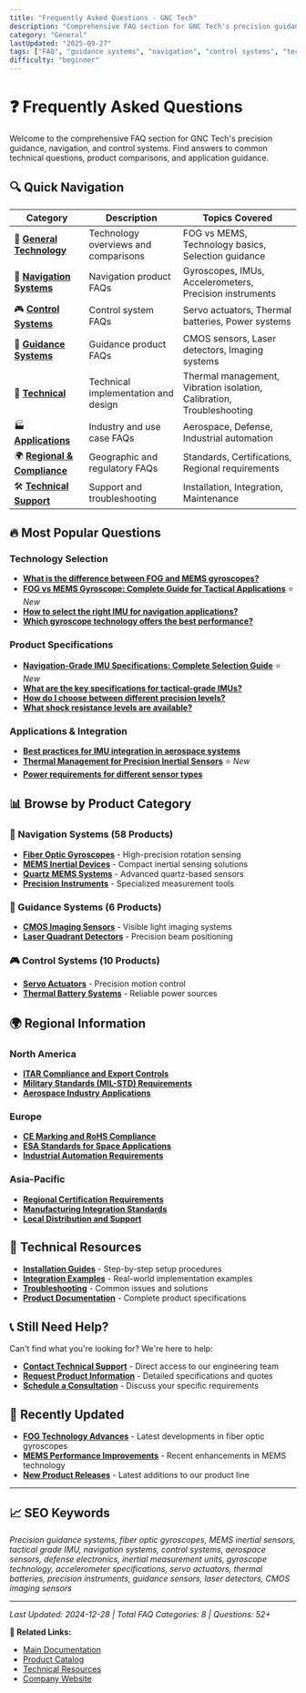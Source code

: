 ```yaml
---
title: "Frequently Asked Questions - GNC Tech"
description: "Comprehensive FAQ section for GNC Tech's precision guidance, navigation, and control systems. Find technical answers, product comparisons, and application guidance."
category: "General"
lastUpdated: "2025-09-27"
tags: ["FAQ", "guidance systems", "navigation", "control systems", "technical support"]
difficulty: "beginner"
---
```


# ❓ Frequently Asked Questions

Welcome to the comprehensive FAQ section for GNC Tech's precision guidance, navigation, and control systems. Find answers to common technical questions, product comparisons, and application guidance.

## 🔍 Quick Navigation

| Category | Description | Topics Covered |
|----------|-------------|----------------|
| 🎯 **[General Technology](general/README.md)** | Technology overviews and comparisons | FOG vs MEMS, Technology basics, Selection guidance |
| 🧭 **[Navigation Systems](navigation/README.md)** | Navigation product FAQs | Gyroscopes, IMUs, Accelerometers, Precision instruments |
| 🎮 **[Control Systems](control/README.md)** | Control system FAQs | Servo actuators, Thermal batteries, Power systems |
| 🎯 **[Guidance Systems](guidance/README.md)** | Guidance product FAQs | CMOS sensors, Laser detectors, Imaging systems |
| 🔧 **[Technical](technical/README.md)** | Technical implementation and design | Thermal management, Vibration isolation, Calibration, Troubleshooting |
| 🏭 **[Applications](applications/README.md)** | Industry and use case FAQs | Aerospace, Defense, Industrial automation |
| 🌍 **[Regional & Compliance](regional/README.md)** | Geographic and regulatory FAQs | Standards, Certifications, Regional requirements |
| 🛠️ **[Technical Support](support/README.md)** | Support and troubleshooting | Installation, Integration, Maintenance |

## 🔥 Most Popular Questions

### Technology Selection
- **[What is the difference between FOG and MEMS gyroscopes?](general/fog-vs-mems-comparison.md)**
- **[FOG vs MEMS Gyroscope: Complete Guide for Tactical Applications](general/fog-vs-mems-tactical-applications.md)** ⭐ *New*
- **[How to select the right IMU for navigation applications?](navigation/imu-selection-guide.md)**
- **[Which gyroscope technology offers the best performance?](general/gyroscope-technology-comparison.md)**

### Product Specifications
- **[Navigation-Grade IMU Specifications: Complete Selection Guide](navigation/navigation-grade-imu-specifications.md)** ⭐ *New*
- **[What are the key specifications for tactical-grade IMUs?](navigation/tactical-grade-imu-specs.md)**
- **[How do I choose between different precision levels?](general/precision-levels-explained.md)**
- **[What shock resistance levels are available?](navigation/shock-resistance-guide.md)**

### Applications & Integration
- **[Best practices for IMU integration in aerospace systems](applications/aerospace-integration-guide.md)**
- **[Thermal Management for Precision Inertial Sensors](technical/thermal-management-precision-inertial-sensors.md)** ⭐ *New*
- **[Power requirements for different sensor types](support/power-requirements.md)**

## 📊 Browse by Product Category

### 🧭 Navigation Systems (58 Products)
- **[Fiber Optic Gyroscopes](navigation/fog-systems.md)** - High-precision rotation sensing
- **[MEMS Inertial Devices](navigation/mems-devices.md)** - Compact inertial sensing solutions
- **[Quartz MEMS Systems](navigation/quartz-mems.md)** - Advanced quartz-based sensors
- **[Precision Instruments](navigation/precision-instruments.md)** - Specialized measurement tools

### 🎯 Guidance Systems (6 Products)
- **[CMOS Imaging Sensors](guidance/cmos-sensors.md)** - Visible light imaging systems
- **[Laser Quadrant Detectors](guidance/laser-detectors.md)** - Precision beam positioning

### 🎮 Control Systems (10 Products)
- **[Servo Actuators](control/servo-actuators.md)** - Precision motion control
- **[Thermal Battery Systems](control/thermal-batteries.md)** - Reliable power sources

## 🌍 Regional Information

### North America
- **[ITAR Compliance and Export Controls](regional/north-america-compliance.md)**
- **[Military Standards (MIL-STD) Requirements](regional/military-standards.md)**
- **[Aerospace Industry Applications](applications/aerospace-north-america.md)**

### Europe
- **[CE Marking and RoHS Compliance](regional/europe-compliance.md)**
- **[ESA Standards for Space Applications](regional/esa-standards.md)**
- **[Industrial Automation Requirements](applications/industrial-europe.md)**

### Asia-Pacific
- **[Regional Certification Requirements](regional/asia-pacific-compliance.md)**
- **[Manufacturing Integration Standards](applications/manufacturing-asia.md)**
- **[Local Distribution and Support](regional/asia-pacific-support.md)**

## 🔧 Technical Resources

- **[Installation Guides](../resources/installation-guides/README.md)** - Step-by-step setup procedures
- **[Integration Examples](../resources/integration-examples/README.md)** - Real-world implementation examples
- **[Troubleshooting](../resources/troubleshooting/README.md)** - Common issues and solutions
- **[Product Documentation](../products/README.md)** - Complete product specifications

## 📞 Still Need Help?

Can't find what you're looking for? We're here to help:

- **[Contact Technical Support](https://www.gnc-tech.com/contact)** - Direct access to our engineering team
- **[Request Product Information](https://www.gnc-tech.com/products)** - Detailed specifications and quotes
- **[Schedule a Consultation](https://www.gnc-tech.com/consultation)** - Discuss your specific requirements

## 🔄 Recently Updated

- **[FOG Technology Advances](general/fog-technology-advances.md)** - Latest developments in fiber optic gyroscopes
- **[MEMS Performance Improvements](navigation/mems-performance-updates.md)** - Recent enhancements in MEMS technology
- **[New Product Releases](general/new-product-releases.md)** - Latest additions to our product line

---

## 📈 SEO Keywords

*Precision guidance systems, fiber optic gyroscopes, MEMS inertial sensors, tactical grade IMU, navigation systems, control systems, aerospace sensors, defense electronics, inertial measurement units, gyroscope technology, accelerometer specifications, servo actuators, thermal batteries, precision instruments, guidance sensors, laser detectors, CMOS imaging sensors*

---

*Last Updated: 2024-12-28 | Total FAQ Categories: 8 | Questions: 52+*

**🔗 Related Links:**
- [Main Documentation](../README.md)
- [Product Catalog](../products/README.md)
- [Technical Resources](../resources/README.md)
- [Company Website](https://www.gnc-tech.com)
